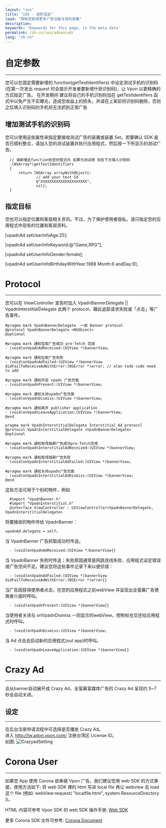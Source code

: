 ```yaml
---
layout: "ios"
title: "iOS - 进阶设定"
lead: "帮助您取得更多广告功能与资料收集"
description:
keywords: 'Keywords for this page, in the meta data'
permalink: /zh-cn/ios/advanced/
lang: "zh-cn"
---
```

# 自定参数
---
您可以在固定需要新增的 function(getTestIdentifiers) 中设定测试手机的识别码 (在第一次发出 request 时会提示开发者要新增什麽识别码)，让 Vpon 以更精确的方式指定广告。 在开发期间 建议将自己的手机识别码加在 getTestIdentifiers 函式中以免产生不实曝光，造成您收益上的损失，并请在上架前将识别码删除，否则之后填入识别码的手机将无法抓到正常广告

## 增加测试手机的识别码
您可以使用这些属性来指定要接收测试广告的装置或装置 Set。若要确认 SDK 是否已顺利整合，请加入您的测试装置并执行应用程式，然后按一下所显示的测试广告。

```objc
  // 请新增此function到您的程式内 如果为测试用 则在下方填入识别码
  -(NSArray*)getTestIdentifiers
  {
      return [NSArray arrayWithObjects:
              // add your test Id
              @"XXXXXXXXXXXXXXXXXXXXX",
              nil];
  }
```

## 指定目标
您也可以指定位置和客层相关资讯。不过，为了保护使用者隐私，请只指定您的应用程式中现有的位置和客层资料。

   [vpadnAd setUserInfoAge:25];

   [vpadnAd setUserInfoKeyword:@"Game,RPG"];

   [vpadnAd setUserInfoGender:female];

   [vpadnAd setUserInfoBirthdayWithYear:1988 Month:6 andDay:9];


# Protocol
---
您可以在 ViewController 宣告时加入 VpadnBannerDelegate || VpadnInterstitialDelegate 此两个 protocol，藉此追踪请求失败或「点击」等广告事件。



```objc
#pragma mark VpadnBannerDelegate  一般 Banner protocol
@protocol VpadnBannerDelegate <NSObject>
@optional

#pragma mark 通知拉取广告成功 pre-fetch 完成
- (void)onVpadnAdReceived:(UIView *)bannerView;

#pragma mark 通知拉取广告失败
- (void)onVpadnAdFailed:(UIView *)bannerView didFailToReceiveAdWithError:(NSError *)error; // alan todo code need to add

#pragma mark 通知开启 vpadn 广告页面
- (void)onVpadnPresent:(UIView *)bannerView;

#pragma mark 通知关闭vpadn广告页面
- (void)onVpadnDismiss:(UIView *)bannerView;

#pragma mark 通知离开 publisher application
- (void)onVpadnLeaveApplication:(UIView *)bannerView;
@end
```

```objc
pragma mark VpadnInterstitialDelegate Interstitial Ad protocol
@protocol VpadnInterstitialDelegate <VpadnBannerDelegate>
@optional

#pragma mark 通知取得插屏广告成功pre-fetch完成
- (void)onVpadnInterstitialAdReceived:(UIView *)bannerView;

#pragma mark 通知取得插屏广告失败
- (void)onVpadnInterstitialAdFailed:(UIView *)bannerView;

#pragma mark 通知关闭vpadn广告页面
- (void)onVpadnInterstitialAdDismiss:(UIView *)bannerView;
@end
```

这些方法可用于个别的物件，例如

```objc
  #import "VpadnBanner.h"
  #import "VpadnInterstitial.h"
  @interface ViewController : UIViewController<VpadnBannerDelegate, VpadnInterstitialDelegate>
```

将要接收的物件传给 VpadnBanner：

```objc
vpadnAd.delegate = self;
```
当 VpadnBanner 广告抓取成功时传送。

```objc
  - (void)onVpadnAdReceived:(UIView *)bannerView{}
```
当 VpadnBanner 失败时传送；失败原因通常是网路连线失败、应用程式设定错误或广告空间不足。建议您将这些事件记录下来以便侦错：

```objc
  - (void)onVpadnAdFailed:(UIView *)bannerView didFailToReceiveAdWithError:(NSError *)error{}
```

当广告因获得使用者点击，在您的应用程式之前webView 并呈现出全萤幕广告使用者介面时呼叫。

```objc
  - (void)onVpadnPresent:(UIView *)bannerView{}
```
当使用者关闭与 onVpadnDismiss 一同显示的webView，控制权也交还给应用程式时呼叫。

```objc
  - (void)onVpadnDismiss:(UIView *)bannerView;
```
当 Ad 点击会启动新的应用程式(out app)时呼叫。

```objc
  - (void)onVpadnLeaveApplication:(UIView *)bannerView{}
```

# Crazy Ad
---
会从banner自动展开成 Crazy Ad，全萤幕富媒体广告的 Crazy Ad 呈现约 5~7 秒会自动关闭。
<img src="{{site.imgurl}}/Crazyad.png" alt="" class="width-300"/>


## 设定
---
在后台注册申请流程中可选择是否播放 Crazy Ad。<br>
进入 <http://tw.adon.vpon.com/> 注册台湾区 License ID。<br>
如图:
![CrazyadSetting]



[CrazyadSetting]: {{site.imgurl}}/CrazyadSetting.png


# Corona User
---
如果您 App 使用 Corona 欲串接 Vpon 广告，我们建议您用 web SDK 的方式串接，使用方法如下:
将 web SDK 裡的 html 写进 local file 再让 webview 去 load 这个 file (例如: webView:request( "localfile.html", system.ResourceDirectory ))。

HTML 内容可参考 Vpon SDK 的 web SDK 操作手册: [Web SDK]({{site.baseurl}}/zh-cn/web/)

更多 Corona SDK 文件可参考: [Corona Document](http://docs.coronalabs.com/api/library/native/newWebView.html)
